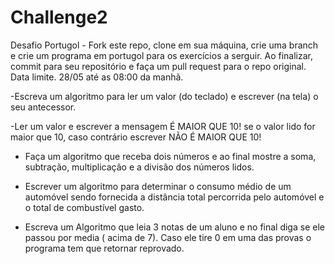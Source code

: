 # Challenge2

Desafio Portugol - Fork este repo, clone em sua máquina,  crie uma branch e crie um programa em portugol para os exercícios a serguir. Ao finalizar, commit para seu repositório e faça um pull request para o repo original.
Data limite. 28/05 até as 08:00 da manhã.

-Escreva um algoritmo para ler um valor (do teclado) e escrever (na tela) o seu antecessor.

-Ler um valor e escrever a mensagem É MAIOR QUE 10! se o valor lido for maior que 10, caso contrário escrever NÃO É MAIOR QUE 10!

- Faça um algoritmo que receba dois números e ao final mostre a soma, subtração, multiplicação e a divisão dos números lidos.

- Escrever um algoritmo para determinar o consumo médio de um automóvel sendo fornecida a distância total percorrida pelo automóvel e o total de combustível gasto.

- Escreva um Algoritmo que leia 3 notas de um aluno e no final diga se ele passou por media ( acima de 7). Caso ele tire 0 em uma das provas o programa tem que retornar reprovado.
